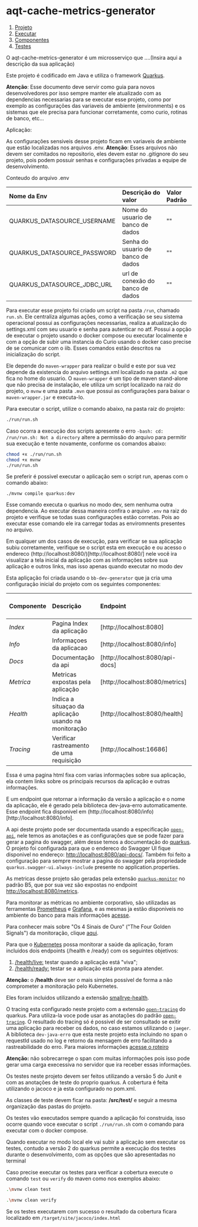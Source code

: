 # aqt-cache-metrics-generator

1. [Projeto](#1-projeto)
2. [Executar](#2-executar)
3. [Componentes](#3-componentes)
4. [Testes](#4-testes)


O aqt-cache-metrics-generator é um microsserviço que ....(Insira aqui a descrição da sua aplicação)

Este projeto é codificado em Java e utiliza o framework [Quarkus](<https://quarkus.io/>).

**Atenção**: Esse documento deve servir como guia para novos desenvolvedores por isso sempre manter ele atualizado com as dependencias necessarias para se executar esse projeto, 
como por exemplo as configurações das variaveis de ambiente (environments) e os sistemas que ele precisa para funcionar corretamente, como curio, rotinas de banco, etc...



Aplicação: 

As configurações sensiveis desse projeto ficam em variaveis de ambiente que estão localizadas nos arquivos .env.
**Atenção**: Esses arquivos não devem ser comitados no repositorio, eles devem estar no .gitignore do seu projeto, pois podem possuir senhas 
e configurações privadas a equipe de desenvolvimento.

Conteudo do arquivo .env

| Nome da Env                 | Descrição do valor                 | Valor Padrão |
|:----------------------------|:-----------------------------------|:-------------|
| QUARKUS_DATASOURCE_USERNAME | Nome do usuario de banco de dados  | ""           |
| QUARKUS_DATASOURCE_PASSWORD | Senha do usuario de banco de dados | ""           |
| QUARKUS_DATASOURCE_JDBC_URL | url de conexão do banco de dados   | ""           |




Para executar esse projeto foi criado um script na pasta `/run`, chamado `run.sh`.
Ele centraliza algumas ações, como a verificação se seu sistema operacional possui as configurações necessarias,
realiza a atualização do settings.xml com seu usuario e senha para autenticar no atf.
Possui a opção de executar o projeto usando o docker compose ou executar localmente e com a opção de subir uma instancia do Curio usando o 
docker caso precise de se comunicar com o iib.
Esses comandos estão descritos na inicialização do script.

Ele depende do `maven-wrapper` para realizar o build e este por sua vez depende da existencia do arquivo settings.xml localizado
na pasta `.m2` que fica no home do usuario.
O `maven-wrapper` é um tipo de maven stand-alone que não precisa de instalação, ele utiliza um script localizado na raiz do projeto, o `mvnw`
 e uma pasta `.mvn` que possui as configurações para baixar o `maven-wrapper.jar` e executa-lo.

Para executar o script, utilize o comando abaixo, na pasta raiz do projeto:

```bash 
./run/run.sh             
```

Caso ocorra a execução dos scripts apresente o erro `-bash: cd: /run/run.sh: Not a directory` altere a permissão do arquivo para permitir 
sua execução e tente novamente, conforme os comandos abaixo:

``` bash
chmod +x ./run/run.sh 
chmod +x mvnw
./run/run.sh 
```


Se preferir é possivel executar o aplicação sem o script run, apenas com o comando abaixo:

```shell
./mvnw compile quarkus:dev
```

Esse comando executa o quarkus no modo dev, sem nenhuma outra dependencia.
Ao executar dessa maneira confira o arquivo `.env` na raiz do projeto e verifique se todas suas configurações estão corretas.
Pois ao executar esse comando ele ira carregar todas as enviromnents presentes no arquivo.



Em qualquer um dos casos de execução, para verificar se sua aplicação subiu corretamente, verifique se o script esta em execução e ou
acesso o endereco (http://localhost:8080/)[http://localhost:8080/] nele você ira visualizar a tela inicial da aplicação com as informações
sobre sua aplicação e outros links, mas isso apenas quando executar no modo dev




Esta apliçação foi criada usando o `bb-dev-generator` que ja cria uma configuração inicial do projeto com os seguintes componentes:


| Componente | Descrição                                            | Endpoint                         | Saiba mais em                   |
|:-----------|:-----------------------------------------------------|:---------------------------------|:--------------------------------|
| *Index*    | Pagina Index da aplicação                            | [http://localhost:8080]          | [index](#31-index)              |
| *Info*     | Informaçoes da aplicacao                             | [http://localhost:8080/info]     | [info](#32-info)                |
| *Docs*     | Documentação da api                                  | [http://localhost:8080/api-docs] | [info](#33-documentacao-da-api) |
| *Metrica*  | Metricas expostas pela aplicação                     | [http://localhost:8080/metrics]  | [info](#34-metricas)            |
| *Health*   | Indica a situaçao da aplicação usando na monitoração | [http://localhost:8080/health]   | [info](#31-info)                |
| *Tracing*  | Verificar rastreamento de uma requisição             | [http://localhost:16686]         | [info](#31-info)                |


Essa é uma pagina html fixa com varias informações sobre sua aplicação, ela contem links sobre os principais recursos da aplicação e outras informações.


E um endpoint que retornar a informação da versão a aplicação e o nome da aplicação, ele é gerado pela biblioteca dev-java-erro automaticamente.
Esse endpoint fica disponivel em (http://localhost:8080/info)[http://localhost:8080/info].


A api deste projeto pode ser documentada usando a especificação [`open-api`](https://github.com/eclipse/microprofile-open-api/blob/master/spec/src/main/asciidoc/microprofile-openapi-spec.asciidoc),
nele temos as anotações e as configurações que se pode fazer para gerar a pagina do swagger, além desse temos a documentação do [quarkus](https://quarkus.io/guides/openapi-swaggerui).
O projeto foi configurada para que o endereco do Swagger UI fique disponivel no endereço: [http://localhost:8080/api-docs/](http://localhost:8080/api-docs/).
Também foi feito a configuração para sempre mostrar a pagina do swagger pela propriedade `quarkus.swagger-ui.always-include` presente no application.properties. 


As metricas desse projeto são geradas pela extensão [`quarkus-monitor`]() no padrão B5, que por sua vez são expostas no endpoint [http://localhost:8080/metrics](http://localhost:8080/metrics).

Para monitorar as métricas  no ambiente corporativo, são utilizadas as ferramentas [Prometheus](<https://prometheus.io/docs/introduction/overview/>) e [Grafana](<http://docs.grafana.org/>), 
e as mesmas ja estão disponiveis no ambiente do banco para mais informações [acesse](https://fontes.intranet.bb.com.br/dev/publico/roteiros#metricas).

Para conhecer mais sobre "Os 4 Sinais de Ouro" ("The Four Golden Signals") da monitoração, clique [aqui](https://landing.google.com/sre/sre-book/chapters/monitoring-distributed-systems/).


Para que o [Kubernetes](<https://kubernetes.io/pt/>) possa monitorar a saúde da aplicação, foram incluidos dois endpoints (/health e /ready) com os seguintes objetivos:

1. [/health/live:](<http://localhost:8080/health/live>) testar quando a aplicação está "viva";
2. [/health/ready:](<http://localhost:8080/health/ready>) testar se a aplicação está pronta para atender.

**Atenção:** o **/health** deve ser o mais simples possível de forma a não comprometer a monitoração pelo Kubernetes.

Eles foram incluidos utilizando a extensão [smallrye-health](https://quarkus.io/guides/smallrye-health).


O tracing esta configurado neste projeto com a extensão [`open-tracing`](https://quarkus.io/guides/opentracing) do quarkus.
Para utiliza-la voce pode usar as anotações do padrão [`open-tracing`](https://download.eclipse.org/microprofile/microprofile-opentracing-2.0/microprofile-opentracing-spec-2.0.html).
O resultado do tracing só é possivel de ser consultado se exitir uma aplicação para receber os dados, no caso estamos utilizando o `jaeger`.
A biblioteca `dev-java-erro` que esta neste projeto esta incluindo no span o requestId usado no log e retorno da mensagem de erro facilitando
a rastreabilidade do erro.
Para maiores informações [acesse o roteiro](https://fontes.intranet.bb.com.br/dev/publico/roteiros#monitora%C3%A7%C3%A3o-log-e-trace)

**Atenção:** não sobrecarrege o span com muitas informações pois isso pode gerar uma carga execessiva no servidor que ira receber essas informações.


Os testes neste projeto devem ser feitos utilizando a versão 5 do Junit e com as anotações de teste do proprio quarkus.
A cobertura é feita utilizando o jacoco e ja esta configurado no pom.xml.

As classes de teste devem ficar na pasta: **/src/test/** e seguir a mesma organização das pastas do projeto.

Os testes vão executados sempre quando a aplicação foi construida, isso ocorre quando voce executar o script `./run/run.sh` com o comando
para executar com o docker compose.

Quando executar no modo local ele vai subir a aplicação sem executar os testes, contudo a versão 2 do quarkus permite a execução dos testes
durante o desenvolvimento, com as opções que são apresentadas no terminal

Caso precise executar os testes para verificar a cobertura execute o comando `test` ou `verify` do maven como nos exemplos abaixo:

``` bash
.\mvnw clean test
```

``` bash
.\mvnw clean verify
```

Se os testes executarem com sucesso o resultado da cobertura ficara localizado em `/target/site/jacoco/index.html`
